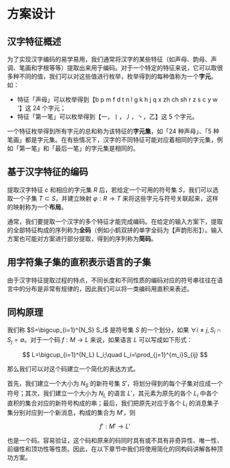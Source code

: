 # 方案设计

## 汉字特征概述

为了实现汉字编码的易学易用，我们通常将汉字的某些特征（如声母、韵母、声调、笔画和字根等等）提取出来用于编码。对于一个特定的特征来说，它可以取很多种不同的值，我们可以对这些值进行枚举，枚举得到的每种值称为一个**字元**。如：

- 特征「声母」可以枚举得到【b p m f d t n l g k h j q x zh ch sh r z s c y w '】这 24 个字元；
- 特征「第一笔」可以枚举得到【一，丨，丿，丶，乙】这 5 个字元。

一个特征枚举得到所有字元的总和称为该特征的**字元集**，如「24 种声母」、「5 种笔画」都是字元集。在有些情况下，汉字的不同特征可能对应着相同的字元集，例如「第一笔」和「最后一笔」的字元集是相同的。

## 基于汉字特征的编码

提取汉字特征 $c$ 和相应的字元集 $R$ 后，若给定一个可用的符号集 $S$，我们可以选取一个子集 $T\subset S$，并建立映射 $\varphi:R\to T$ 来将这些字元与符号关联起来，这样的映射称为一个**布局**。

通常，我们要提取一个汉字的多个特征才能完成编码。在给定的输入方案下，提取的全部特征构成的序列称为**全码**（例如小鹤双拼的单字全码为【声韵形形】）。输入方案也可能对方案进行部分提取，得到的序列称为**简码**。

## 用字符集子集的直积表示语言的子集

由于汉字特征提取过程的特点，不同长度和不同性质的编码对应的符号串往往在语言中的分布是非常有规律的，因此我们可以将一类编码用直积来表述。

## 同构原理

我们称 $S=\bigcup_{i=1}^{N_S} S_i$ 是符号集 $S$ 的一个划分，如果 $\forall i\ne j, S_i\cap S_j=\emptyset$。对于一个码 $f:M\to L$ 来说，如果语言 $L$ 可以写成如下形式：

$$
L=\bigcup_{i=1}^{N_L} L_i;\quad L_i=\prod_{j=1}^{m_i}S_{ij}
$$

那么我们可以对这个码建立一个简化的表达方式。

首先，我们建立一个大小为 $N_S$ 的新符号集 $S'$，将划分得到的每个子集对应成一个符号；其次，我们建立一个大小为 $N_L$ 的语言 $L'$，其元素为原先的各个 $L_i$ 中各个直积的集合对应的新符号构成的串；最后，我们把原先对应于各个 $L_i$ 的消息集子集分别对应到一个新消息，构成的集合为 $M'$，则

$$
f':M'\to L'
$$

也是一个码。容易验证，这个码和原来的码同时具有或不具有非奇异性、唯一性、前缀性和顶功性等性质。因此，在以下章节中我们将使用简化的同构码讲解各种顶功方案。
